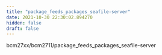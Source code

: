 ```yaml
---
title: "package_feeds_packages_seafile-server"
date: 2021-10-30 22:30:02.894270
hidden: false
draft: false
---
```


bcm27xx/bcm2711/package_feeds_packages_seafile-server

